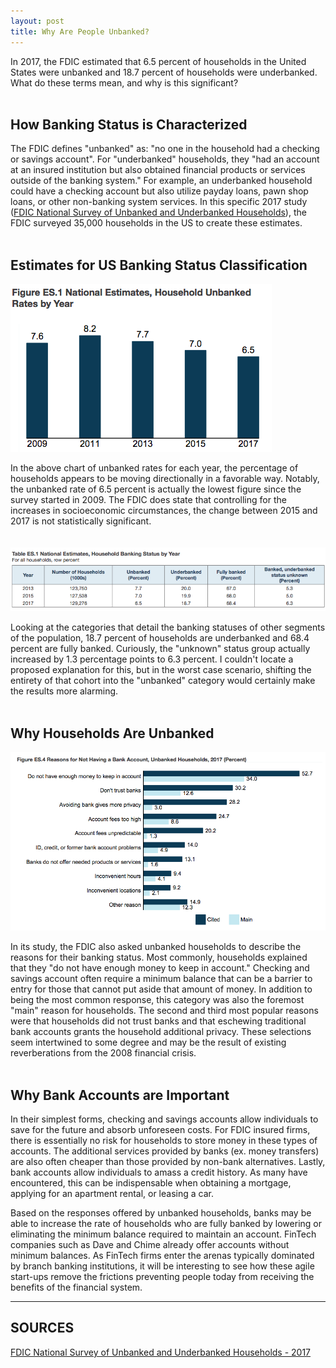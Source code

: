 ```yaml
---
layout: post
title: Why Are People Unbanked?
---
```


In 2017, the FDIC estimated that 6.5 percent of households in the United States were unbanked and 18.7 percent of households were underbanked. What do these terms mean, and why is this significant?
<br/>
<br/>
## How Banking Status is Characterized
The FDIC defines "unbanked" as: "no one in the household had a checking or savings account". For "underbanked" households, they "had an account at an insured institution but also obtained financial products or services outside of the banking system." For example, an underbanked household could have a checking account but also utilize payday loans, pawn shop loans, or other non-banking system services. In this specific 2017 study (<a href="https://www.fdic.gov/householdsurvey/2017/2017execsumm.pdf" target="_blank">FDIC National Survey of Unbanked and Underbanked Households</a>), the FDIC surveyed 35,000 households in the US to create these estimates.
<br/>
<br/>
## Estimates for US Banking Status Classification
![unbanked_by_year](/assets/images/unbanked_by_year.png)

In the above chart of unbanked rates for each year, the percentage of households appears to be moving directionally in a favorable way. Notably, the unbanked rate of 6.5 percent is actually the lowest figure since the survey started in 2009. The FDIC does state that controlling for the increases in socioeconomic circumstances, the change between 2015 and 2017 is not statistically significant.
<br/>
<br/>
<br/>
![banking_status_by_year](/assets/images/banking_status_by_year.png)

Looking at the categories that detail the banking statuses of other segments of the population, 18.7 percent of households are underbanked and 68.4 percent are fully banked. Curiously, the "unknown" status group actually increased by 1.3 percentage points to 6.3 percent. I couldn't locate a proposed explanation for this, but in the worst case scenario, shifting the entirety of that cohort into the "unbanked" category would certainly make the results more alarming.
<br/>
<br/>
## Why Households Are Unbanked
![reasons_unbanked_v2](/assets/images/reasons_unbanked_v2.png)

In its study, the FDIC also asked unbanked households to describe the reasons for their banking status. Most commonly, households explained that they "do not have enough money to keep in account." Checking and savings account often require a minimum balance that can be a barrier to entry for those that cannot put aside that amount of money. In addition to being the most common response, this category was also the foremost "main" reason for households. The second and third most popular reasons were that households did not trust banks and that eschewing traditional bank accounts grants the household additional privacy. These selections seem intertwined to some degree and may be the result of existing reverberations from the 2008 financial crisis.
<br/>
<br/>
## Why Bank Accounts are Important
In their simplest forms, checking and savings accounts allow individuals to save for the future and absorb unforeseen costs. For FDIC insured firms, there is essentially no risk for households to store money in these types of accounts. The additional services provided by banks (ex. money transfers) are also often cheaper than those provided by non-bank alternatives. Lastly, bank accounts allow individuals to amass a credit history. As many have encountered, this can be indispensable when obtaining a mortgage, applying for an apartment rental, or leasing a car.

Based on the responses offered by unbanked households, banks may be able to increase the rate of households who are fully banked by lowering or eliminating the minimum balance required to maintain an account. FinTech companies such as Dave and Chime already offer accounts without minimum balances. As FinTech firms enter the arenas typically dominated by branch banking institutions, it will be interesting to see how these agile start-ups remove the frictions preventing people today from receiving the benefits of the financial system.

---
## SOURCES
<a href="https://www.fdic.gov/householdsurvey/2017/2017execsumm.pdf" target="_blank">FDIC National Survey of Unbanked and Underbanked Households - 2017</a>
